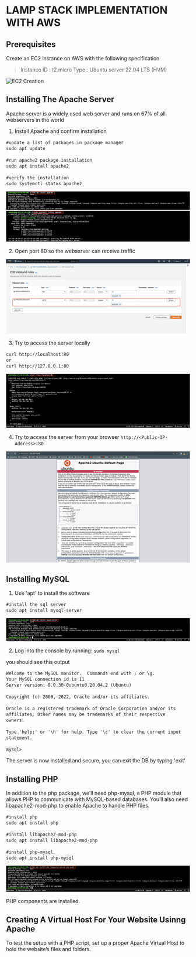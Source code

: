 # LAMP STACK IMPLEMENTATION WITH AWS

## Prerequisites
Create an EC2 instance on AWS with the  following specification
> Instance ID : t2.micro
  Type : Ubuntu server 22.04 LTS (HVM)

![EC2 Creation](/img/lamp1.png)

## Installing The Apache Server
Apache server is a widely used web server and runs on 67% of all webservers in the world
1. Install Apache and confirm installation
```
#update a list of packages in package manager
sudo apt update

#run apache2 package installation
sudo apt install apache2

#verify the installation
sudo systemctl status apache2
```
![apache installation](img/lamp2.png)
![apache installation](img/lamp3.png)

2. Open port 80 so the webserver can receive traffic

![open port 80](img/lamp4.png)

3. Try to access the server locally 
```
curl http://localhost:80
or
curl http://127.0.0.1:80
```

![accessing the server locally](img/lamp5.png)

4. Try to access the server from your browser
`http://<Public-IP-Address>:80`

![accessing the server from the browser](img/lamp6.png)

## Installing MySQL
1. Use 'apt' to install the software
```
#install the sql server
sudo apt install mysql-server
```

![install mysql server](img/lamp7.png)

2. Log into the console by running:
`sudo mysql`

you should see this output

```
Welcome to the MySQL monitor.  Commands end with ; or \g.
Your MySQL connection id is 11
Server version: 8.0.30-0ubuntu0.20.04.2 (Ubuntu)

Copyright (c) 2000, 2022, Oracle and/or its affiliates.

Oracle is a registered trademark of Oracle Corporation and/or its
affiliates. Other names may be trademarks of their respective
owners.

Type 'help;' or '\h' for help. Type '\c' to clear the current input statement.

mysql> 
```

The server is now installed and secure, you can exit the DB by typing  'exit'

## Installing PHP 
In addition to the php package, we’ll need php-mysql, a PHP module that allows PHP to communicate with MySQL-based databases. 
You’ll also need libapache2-mod-php to enable Apache to handle PHP files.
```
#install php
sudo apt install php 

#install libapache2-mod-php
sudo apt install libapache2-mod-php 

#install php-mysql
sudo apt install php-mysql
```

![install PHP components](img/lamp8.png)

PHP components are installed.


## Creating A Virtual Host For Your Website Usinng Apache
To test the setup with a PHP script, set up a proper Apache Virtual Host to hold the website’s files and folders. 